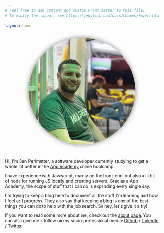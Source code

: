 ```yaml
---
# Feel free to add content and custom Front Matter to this file.
# To modify the layout, see https://jekyllrb.com/docs/themes/#overriding-theme-defaults

layout: home
---
```

<!-- ![Ben in the Tienda](assets/ben-tienda-circle.png) -->
<head>
    <style>
        .img-wrap{
            display: flex;
            justify-content: center;
        }
        #ben-in-tienda{
            width:350px; 
            margin-bottom: 2rem;
            border-radius: 50%;
            box-shadow: 0 0 15px rgba(0,0,0,0.5);
        }
    </style>
</head>
<div class="img-wrap">
<img src="assets/ben-tienda-circle.png" id="ben-in-tienda" alt="picture of ben perlmutter">
</div>




Hi, I'm Ben Perlmutter, a software developer currently studying to get a whole lot better in the [App Academy](https://appacademy.io/) online bootcamp.

I have experience with Javascript, mainly on the front-end, but also a lil bit of node for running JS locally and creating servers. Gracias a App Academy, the scope of stuff that I can do is expanding every single day.

I'm trying to keep a blog here to document all the stuff I'm learning and how I feel as I progress. They also say that keeping a blog is one of the best things you can do to help with the job search. So hey, let's give it a try! 

If you want to read some more about me, check out the [about page](/_site/about/index.html). You can also give me a follow on my socio-professional media: [Github](https://github.com/bpmutter) / [LinkedIn](https://www.linkedin.com/in/ben-perlmutter-a410228a/) / [Twitter](https://twitter.com/bpmutter).

